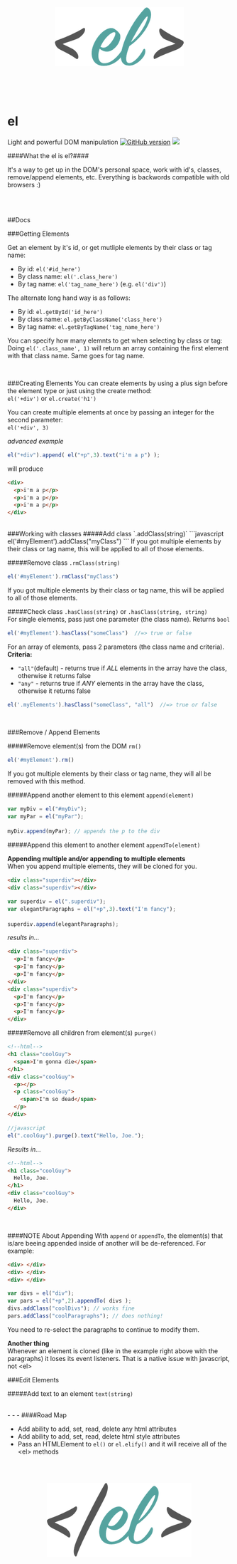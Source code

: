 <br>  
<br>  
<p align="center">
<img src="logo.png">  
</p>
<br>  
<br>  
<br>  


# el
Light and powerful DOM manipulation
[![GitHub version](https://badge.fury.io/gh/samueleaton%2Fel.svg)](http://badge.fury.io/gh/samueleaton%2Fel) <img src="https://img.shields.io/badge/license-MIT-blue.svg">


####What the el is el?####

It's a way to get up in the DOM's personal space, work with id's, classes, remove/append elements, etc. 
Everything is backwords compatible with old browsers :)

<br> 
<br>

##Docs   

###Getting Elements

Get an element by it's id, or get mutliple elements by their class or tag name:   
- By id: `el('#id_here')`
- By class name: `el('.class_here')`
- By tag name: `el('tag_name_here')` (e.g. `el('div')`)    

The alternate long hand way is as follows:
- By id: `el.getById('id_here')`
- By class name: `el.getByClassName('class_here')`
- By tag name: `el.getByTagName('tag_name_here')` 

You can specify how many elemnts to get when selecting by class or tag:  
Doing `el('.class_name', 1)` will return an array containing the first element with that class name. Same goes for tag name.

<br>  

###Creating Elements
You can create elements by using a plus sign before the element type or just using the create method:  
`el('+div')` or `el.create('h1')`  

You can create multiple elements at once by passing an integer for the second parameter:  
`el('+div', 3)`  

*advanced example*
```javascript
el("+div").append( el("+p",3).text("i'm a p") );
```
will produce
```html
<div>
  <p>i'm a p</p>
  <p>i'm a p</p>
  <p>i'm a p</p>
</div>
```
<br>
###Working with classes  
#####Add class `.addClass(string)`
```javascript
el('#myElement').addClass("myClass")
```  
If you got multiple elements by their class or tag name, this will be applied to all of those elements.

#####Remove class `.rmClass(string)`
```javascript
el('#myElement').rmClass("myClass")
```  
If you got multiple elements by their class or tag name, this will be applied to all of those elements.

#####Check class `.hasClass(string)` or `.hasClass(string, string)`  
For single elements, pass just one parameter (the class name). Returns `bool`
```javascript
el('#myElement').hasClass("someClass")  //=> true or false
```  
For an array of elements, pass 2 parameters (the class name and criteria).   
**Criteria:**
- `"all"`(default) - returns true if *ALL* elements in the array have the class, otherwise it returns false  
- `"any"` - returns true if *ANY* elements in the array have the class, otherwise it returns false  
```javascript
el('.myElements').hasClass("someClass", "all")  //=> true or false
``` 

<br>

###Remove / Append Elements

#####Remove element(s) from the DOM `rm()`
```javascript
el('#myElement').rm()
```  
If you got multiple elements by their class or tag name, they will all be removed with this method.

#####Append another element to this element `append(element)`
```javascript
var myDiv = el("#myDiv");
var myPar = el("myPar");

myDiv.append(myPar); // appends the p to the div
```  

#####Append this element to another element `appendTo(element)`  

**Appending multiple and/or appending to multiple elements**  
When you append multiple elements, they will be cloned for you.
```html
<div class="superdiv"></div>
<div class="superdiv"></div>
```
```javascript
var superdiv = el(".superdiv");
var elegantParagraphs = el("+p",3).text("I'm fancy");

superdiv.append(elegantParagraphs);
```
*results in...*
```html
<div class="superdiv">
  <p>I'm fancy</p>
  <p>I'm fancy</p>
  <p>I'm fancy</p>
</div>
<div class="superdiv">
  <p>I'm fancy</p>
  <p>I'm fancy</p>
  <p>I'm fancy</p>
</div>
```   


#####Remove all children from element(s) `purge()`
```html
<!--html-->
<h1 class="coolGuy">
  <span>I'm gonna die</span>
</h1>
<div class="coolGuy">
  <p></p>
  <p class="coolGuy">
    <span>I'm so dead</span>
  </p>
</div>
```
```javascript
//javascript
el(".coolGuy").purge().text("Hello, Joe.");
```
*Results in...*
```html
<!--html-->
<h1 class="coolGuy">
  Hello, Joe.
</h1>
<div class="coolGuy">
  Hello, Joe.
</div>
```
<br>

####NOTE About Appending
With `append` or `appendTo`, the element(s) that is/are beeing appended inside of another will be de-referenced. For example:  
```html
<div> </div>
<div> </div>
<div> </div>
```
```javascript
var divs = el("div");
var pars = el("+p",2).appendTo( divs );
divs.addClass("coolDivs"); // works fine
pars.addClass("coolParagraphs"); // does nothing!
```  
You need to re-select the paragraphs to continue to modify them.

**Another thing**  
Whenever an element is cloned (like in the example right above with the paragraphs) it loses its event listeners. That is a native issue with javascript, not &lt;el&gt;


###Edit Elements  

#####Add text to an element `text(string)`  

<br> 
- - -
####Road Map

- Add ability to add, set, read, delete any html attributes
- Add ability to add, set, read, delete html style attributes
- Pass an HTMLElement to `el()` or `el.elify()` and it will receive all of the &lt;el&gt; methods


<br>  
<br>  
<p align="center">
<img src="closing_tag.png">   
</p>
<br>  
<br>